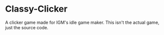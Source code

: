 # Classy-Clicker
A clicker game made for IGM's idle game maker. This isn't the actual game, just the source code.
